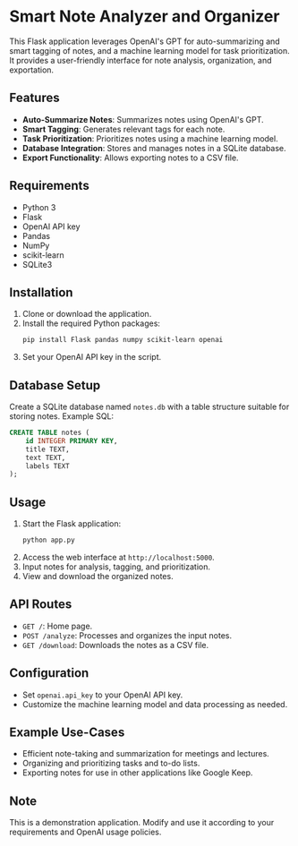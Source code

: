 # Smart Note Analyzer and Organizer

This Flask application leverages OpenAI's GPT for auto-summarizing and smart tagging of notes, and a machine learning model for task prioritization. It provides a user-friendly interface for note analysis, organization, and exportation.

## Features

- **Auto-Summarize Notes**: Summarizes notes using OpenAI's GPT.
- **Smart Tagging**: Generates relevant tags for each note.
- **Task Prioritization**: Prioritizes notes using a machine learning model.
- **Database Integration**: Stores and manages notes in a SQLite database.
- **Export Functionality**: Allows exporting notes to a CSV file.

## Requirements

- Python 3
- Flask
- OpenAI API key
- Pandas
- NumPy
- scikit-learn
- SQLite3

## Installation

1. Clone or download the application.
2. Install the required Python packages:
   ```bash
   pip install Flask pandas numpy scikit-learn openai
   ```
3. Set your OpenAI API key in the script.

## Database Setup

Create a SQLite database named `notes.db` with a table structure suitable for storing notes. Example SQL:
```sql
CREATE TABLE notes (
    id INTEGER PRIMARY KEY,
    title TEXT,
    text TEXT,
    labels TEXT
);
```

## Usage

1. Start the Flask application:
   ```bash
   python app.py
   ```
2. Access the web interface at `http://localhost:5000`.
3. Input notes for analysis, tagging, and prioritization.
4. View and download the organized notes.

## API Routes

- `GET /`: Home page.
- `POST /analyze`: Processes and organizes the input notes.
- `GET /download`: Downloads the notes as a CSV file.

## Configuration

- Set `openai.api_key` to your OpenAI API key.
- Customize the machine learning model and data processing as needed.

## Example Use-Cases

- Efficient note-taking and summarization for meetings and lectures.
- Organizing and prioritizing tasks and to-do lists.
- Exporting notes for use in other applications like Google Keep.

## Note

This is a demonstration application. Modify and use it according to your requirements and OpenAI usage policies.
